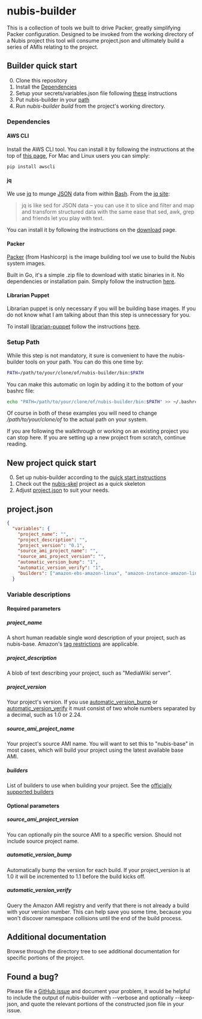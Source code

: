 ﻿# nubis-builder
This is a collection of tools we built to drive Packer, greatly simplifying Packer configuration. Designed to be invoked from the working directory of a Nubis project this tool will
consume project.json and ultimately build a series of AMIs relating to the project.

## Builder quick start
0. Clone this repository
0. Install the [Dependencies](#dependencies)
0. Setup your secrets/variables.json file following [these](secrets/README.md) instructions
0. Put nubis-builder in your [path](#setup-path)
0. Run *nubis-builder build* from the project's working directory.

### Dependencies
#### AWS CLI
Install the AWS CLI tool. You can install it by following the instructions at the top of [this page](http://aws.amazon.com/cli/), For Mac and Linux users you can simply:

```bash
pip install awscli
```

#### jq
We use [jq](https://stedolan.github.io/jq/) to munge [JSON](http://json.org/) data from within [Bash](http://www.gnu.org/software/bash/). From the [jq site](https://stedolan.github.io/jq/):
>jq is like sed for JSON data – you can use it to slice and filter and map and transform structured data with the same ease that sed, awk, grep and friends let you play with text.

You can install it by following the instructions on the [download](https://stedolan.github.io/jq/download/) page.

#### Packer
[Packer](https://www.packer.io/) (from Hashicorp) is the image building tool we use to build the Nubis system images.

Built in Go, it's a simple .zip file to download with static binaries in it. No dependencies or installation pain. Simply follow the instruction [here](https://www.packer.io/downloads.html).

#### Librarian Puppet
Librarian puppet is only necessary if you will be building base images. If you do not know what I am talking about than this step is unnecessary for you.

To install [librarian-puppet](https://github.com/rodjek/librarian-puppet) follow the instructions [here](https://github.com/rodjek/librarian-puppet#how-to-use).

### Setup Path
While this step is not mandatory, it sure is convenient to have the nubis-builder tools on your path. You can do this one time by:
```bash
PATH=/path/to/your/clone/of/nubis-builder/bin:$PATH
```
You can make this automatic on login by adding it to the bottom of your bashrc file:
```bash
echo "PATH=/path/to/your/clone/of/nubis-builder/bin:$PATH" >> ~/.bashrc
```
Of course in both of these examples you will need to change */path/to/your/clone/of* to the actual path on your system.

If you are following the walkthrough or working on an existing project you can stop here. If you are setting up a new project from scratch, continue reading.

## New project quick start
0. Set up nubis-builder according to the [quick start instructions](#builder-quick-start)
0. Check out the [nubis-skel](https://github.com/Nubisproject/nubis-skel) project as a quick skeleton
0. Adjust [project.json](#projectjson) to suit your needs.

## project.json
```JSON
{
  "variables": {
    "project_name": "",
    "project_description": "",
    "project_version": "0.1",
    "source_ami_project_name": "",
    "source_ami_project_version": "",
    "automatic_version_bump": "1",
    "automatic_version_verify": "1",
    "builders": ["amazon-ebs-amazon-linux", "amazon-instance-amazon-linux"]
  }
```

### Variable descriptions

#### Required parameters
##### project_name
A short human readable single word description of your project, such as nubis-base. Amazon's [tag restrictions](https://docs.aws.amazon.com/AWSEC2/latest/UserGuide/Using_Tags.html#tag-restrictions) are applicable.

##### project_description
A blob of text describing your project, such as "MediaWiki server".

##### project_version
Your project's version. If you use [automatic_version_bump](#automatic_version_bump) or [automatic_version_verify](#automatic_version_verify) it must consist of two whole numbers separated by a decimal, such as 1.0 or 2.24.

##### source_ami_project_name
Your project's source AMI name. You will want to set this to "nubis-base" in most cases, which will build your 
project using the latest available base AMI.

##### builders
List of builders to use when building your project. See the [officially supported builders](packer#builders)

#### Optional parameters

##### source_ami_project_version
You can optionally pin the source AMI to a specific version. Should not include source project name.

##### automatic_version_bump
Automatically bump the version for each build. If your project_version is at 1.0 it will be incremented to 1.1 
before the build kicks off.

##### automatic_version_verify
Query the Amazon AMI registry and verify that there is not already a build with your version number. This can 
help save you some time, because you won't discover namespace collisions until the end of the build process.

## Additional documentation
Browse through the directory tree to see additional documentation for specific portions of the project.

## Found a bug?
Please file a [GitHub issue](https://github.com/nubisproject/nubis-builder/issues) and document your problem,
it would be helpful to include the output of nubis-builder with --verbose and optionally --keep-json, and
quote the relevant portions of the constructed json file in your issue.
